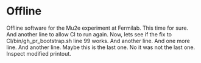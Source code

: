 # Offline
Offline software for the Mu2e experiment at Fermilab.
This time for sure.
And another line to allow CI to run again.
Now, lets see if the fix to CI/bin/gh_pr_bootstrap.sh line 99 works.
And another line.
And one more line.
And another line.
Maybe this is the last one.
No it was not the last one.
Inspect modified printout.
